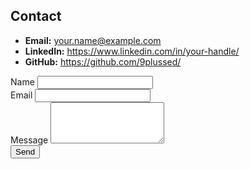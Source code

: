 ## Contact

- **Email:** your.name@example.com  
- **LinkedIn:** <https://www.linkedin.com/in/your-handle/>  
- **GitHub:** <https://github.com/9plussed/>

<form class="row g-3 mt-1" action="mailto:your.name@example.com" method="post" enctype="text/plain">
  <div class="col-md-6">
    <label for="name" class="form-label">Name</label>
    <input id="name" name="name" type="text" class="form-control" required />
  </div>
  <div class="col-md-6">
    <label for="email" class="form-label">Email</label>
    <input id="email" name="email" type="email" class="form-control" required />
  </div>
  <div class="col-12">
    <label for="message" class="form-label">Message</label>
    <textarea id="message" name="message" rows="4" class="form-control" required></textarea>
  </div>
  <div class="col-12">
    <button type="submit" class="btn btn-primary">Send</button>
  </div>
</form>
